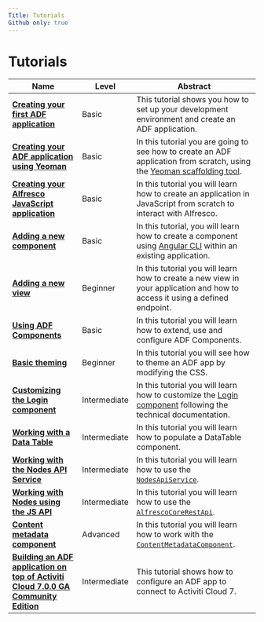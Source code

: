 ```yaml
---
Title: Tutorials
Github only: true
---
```


# Tutorials

| Name | Level | Abstract |
| --- | --- | --- |
| [**Creating your first ADF application**](creating-your-first-adf-application.md) | Basic | This tutorial shows you how to set up your development environment and create an ADF application. |
| [**Creating your ADF application using Yeoman**](creating-the-app-using-yeoman.md) | Basic | In this tutorial you are going to see how to create an ADF application from scratch, using the [Yeoman scaffolding tool](http://yeoman.io/). |
| [**Creating your Alfresco JavaScript application**](creating-javascript-app-using-alfresco-js-api.md) | Basic | In this tutorial you will learn how to create an application in JavaScript from scratch to interact with Alfresco. |
| [**Adding a new component**](new-component.md) | Basic | In this tutorial, you will learn how to create a component using [Angular CLI](https://cli.angular.io/) within an existing application. |
| [**Adding a new view**](new-view.md) | Beginner | In this tutorial you will learn how to create a new view in your application and how to access it using a defined endpoint. |
| [**Using ADF Components**](using-components.md) | Basic | In this tutorial you will learn how to extend, use and configure ADF Components. |
| [**Basic theming**](basic-theming.md) | Beginner | In this tutorial you will see how to theme an ADF app by modifying the CSS.  |
| [**Customizing the Login component**](customising-login.md) | Intermediate | In this tutorial you will learn how to customize the [Login component](../core/components/login.component.md) following the technical documentation. |
| [**Working with a Data Table**](working-with-data-table.md) | Intermediate | In this tutorial you will learn how to populate a DataTable component. |
| [**Working with the Nodes API Service**](working-with-nodes-api-service.md) | Intermediate | In this tutorial you will learn how to use the [`NodesApiService`](../core/services/nodes-api.service.md). |
| [**Working with Nodes using the JS API**](working-with-nodes-js-api.md) | Intermediate | In this tutorial you will learn how to use the [`AlfrescoCoreRestApi`](https://github.com/Alfresco/alfresco-js-api/tree/master/src/alfresco-core-rest-api). |
| [**Content metadata component**](content-metadata-component.md) | Advanced | In this tutorial you will learn how to work with the [`ContentMetadataComponent`](../../lib/content-services/src/lib/content-metadata/components/content-metadata/content-metadata.component.ts). |
| [**Building an ADF application on top of Activiti Cloud 7.0.0 GA Community Edition**](activiti-7-and-adf.md) | Intermediate | This tutorial shows how to configure an ADF app to connect to Activiti Cloud 7. |
